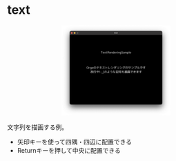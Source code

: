 # text

<div align="center">
	<img src="./screenshot.png" style="width: 50%; height: 50%;"></img>
</div>

文字列を描画する例。

- 矢印キーを使って四隅・四辺に配置できる
- Returnキーを押して中央に配置できる
